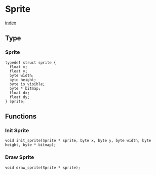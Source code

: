 # Sprite

[index](index.html)

## Type

### Sprite

```
typedef struct sprite {
  float x;
  float y;
  byte width;
  byte height;
  byte is_visible;
  byte * bitmap;
  float dx;
  float dy;
} Sprite;
```

## Functions

### Init Sprite

```
void init_sprite(Sprite * sprite, byte x, byte y, byte width, byte height, byte * bitmap);
```

### Draw Sprite

```
void draw_sprite(Sprite * sprite);
```
